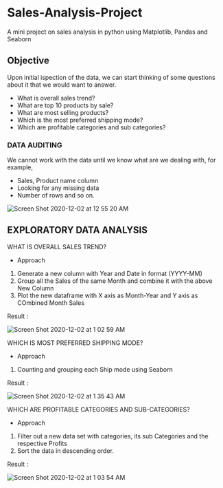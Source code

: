 # Sales-Analysis-Project
A mini project on sales analysis in python using Matplotlib, Pandas and Seaborn

## Objective  

Upon initial ispection of the data, we can start thinking of some questions about it that we would want to answer.
- What is overall sales trend?
- What are top 10 products by sale?
- What are most selling products?
- Which is the most preferred shipping mode?
- Which are profitable categories and sub categories?

### DATA AUDITING
We cannot work with the data until we know what are we dealing with, for example,
- Sales, Product name column
- Looking for any missing data
- Number of rows and so on.

![Screen Shot 2020-12-02 at 12 55 20 AM](https://user-images.githubusercontent.com/75334301/100787468-b33f9180-3439-11eb-83e9-3d7fc47e7870.png)

##  EXPLORATORY DATA ANALYSIS

WHAT IS OVERALL SALES TREND?
- Approach
1. Generate a new column with Year and Date in format (YYYY-MM)
2. Group all the Sales of the same Month and combine it with the above New Column
3. Plot the new dataframe with X axis as Month-Year and Y axis as COmbined Month Sales

Result :

![Screen Shot 2020-12-02 at 1 02 59 AM](https://user-images.githubusercontent.com/75334301/100787922-5ee8e180-343a-11eb-8e33-8c4319160e2e.png)

WHICH IS MOST PREFERRED SHIPPING MODE?
- Approach
1. Counting and grouping each Ship mode using Seaborn

Result :

![Screen Shot 2020-12-02 at 1 35 43 AM](https://user-images.githubusercontent.com/75334301/100791103-c6a12b80-343e-11eb-9e59-8b80639b74be.png)

WHICH ARE PROFITABLE CATEGORIES AND SUB-CATEGORIES?
- Approach
1. Filter out a new data set with categories, its sub Categories and the respective Profits
2. Sort the data in descending order.

Result : 

![Screen Shot 2020-12-02 at 1 03 54 AM](https://user-images.githubusercontent.com/75334301/100789508-8e005280-343c-11eb-9fd6-98395d36bb1c.png)

